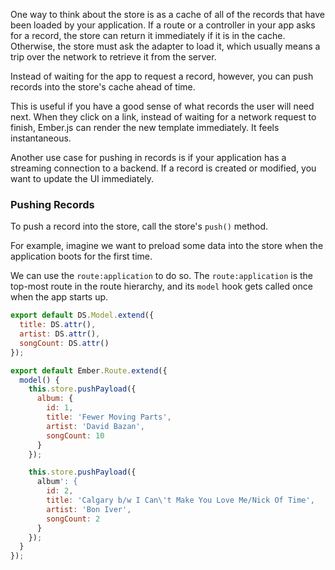 One way to think about the store is as a cache of all of the records
that have been loaded by your application. If a route or a controller in
your app asks for a record, the store can return it immediately if it is
in the cache. Otherwise, the store must ask the adapter to load it,
which usually means a trip over the network to retrieve it from the
server.

Instead of waiting for the app to request a record, however, you can
push records into the store's cache ahead of time.

This is useful if you have a good sense of what records the user
will need next. When they click on a link, instead of waiting for a
network request to finish, Ember.js can render the new template
immediately. It feels instantaneous.

Another use case for pushing in records is if your application has a
streaming connection to a backend. If a record is created or modified,
you want to update the UI immediately.

### Pushing Records

To push a record into the store, call the store's `push()` method.

For example, imagine we want to preload some data into the store when
the application boots for the first time.

We can use the `route:application` to do so. The `route:application` is
the top-most route in the route hierarchy, and its `model` hook gets
called once when the app starts up.

```app/models/album.js
export default DS.Model.extend({
  title: DS.attr(),
  artist: DS.attr(),
  songCount: DS.attr()
});
```

```app/routes/application.js
export default Ember.Route.extend({
  model() {
    this.store.pushPayload({
      album: {
        id: 1,
        title: 'Fewer Moving Parts',
        artist: 'David Bazan',
        songCount: 10
      }
    });

    this.store.pushPayload({
      album': {
        id: 2,
        title: 'Calgary b/w I Can\'t Make You Love Me/Nick Of Time',
        artist: 'Bon Iver',
        songCount: 2
      }
    });
  }
});
```
